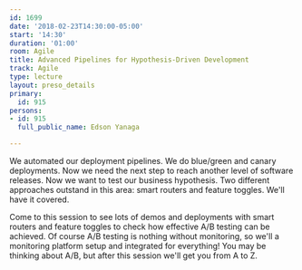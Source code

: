 ```yaml
---
id: 1699
date: '2018-02-23T14:30:00-05:00'
start: '14:30'
duration: '01:00'
room: Agile
title: Advanced Pipelines for Hypothesis-Driven Development
track: Agile
type: lecture
layout: preso_details
primary:
  id: 915
persons:
- id: 915
  full_public_name: Edson Yanaga

---
```

We automated our deployment pipelines. We do blue/green and canary deployments. Now we need the next step to reach another level of software releases. Now we want to test our business hypothesis. Two different approaches outstand in this area: smart routers and feature toggles. We'll have it covered.

Come to this session to see lots of demos and deployments with smart routers and feature toggles to check how effective A/B testing can be achieved. Of course A/B testing is nothing without monitoring, so we'll a monitoring platform setup and integrated for everything! You may be thinking about A/B, but after this session we'll get you from A to Z.